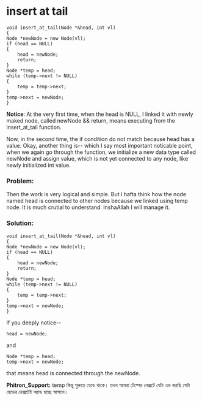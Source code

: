 # insert at tail

    void insert_at_tail(Node *&head, int vl) 
    {
    Node *newNode = new Node(vl);
    if (head == NULL)
    {
        head = newNode;
        return;
    }
    Node *temp = head;
    while (temp->next != NULL) 
    {
        temp = temp->next;
    }
    temp->next = newNode;
    }

**Notice**: At the very first time, when the head is NULL, I linked it with newly maked node, called newNode && return, means executing from the insert_at_tail function.

Now, in the second time, the if condition do not match because head has a value. Okay, another thing is-- which I say most important noticable point, when we again go through the function, we initialize a new data type called newNode and assign value, which is not yet connected to any node, like newly initialized int value.

### Problem:
Then the work is very logical and simple. But I hafta think how the node named head is connected to other nodes because we linked using temp node. It is much crutial to understand. InshaAllah I will manage it.

### Solution:

    void insert_at_tail(Node *&head, int vl) 
    {
    Node *newNode = new Node(vl);
    if (head == NULL)
    {
        head = newNode; 
        return;
    }
    Node *temp = head;
    while (temp->next != NULL) 
    {
        temp = temp->next;  
    }
    temp->next = newNode; 
    }

If you deeply notice--

    head = newNode;
and

    Node *temp = head;
    temp->next = newNode;


that means head is connected through  the newNode.

**Phitron_Support:** temp কিন্তু শুরুতে হেডে থাকে।
তখন আমরা টেম্পের নেক্সটে যেটা এড করছি সেটা হেডের নেক্সটেই অ্যাড হচ্ছে আসলে।